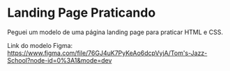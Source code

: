 # Landing Page Praticando
 Peguei um modelo de uma página landing page para praticar HTML e CSS.  

 Link do modelo Figma: https://www.figma.com/file/76GJ4uK7PyKeAo6dcpVyjA/Tom's-Jazz-School?node-id=0%3A1&mode=dev 
